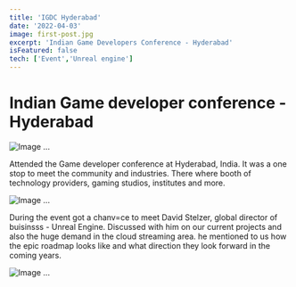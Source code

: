 ```yaml
---
title: 'IGDC Hyderabad'
date: '2022-04-03'
image: first-post.jpg
excerpt: 'Indian Game Developers Conference - Hyderabad'
isFeatured: false
tech: ['Event','Unreal engine']
---
```


# Indian Game developer conference - Hyderabad

![Image ...](/images/posts/IGDC-Hyd-2023/IGDC-hyderabad-2023.jpeg)



Attended the Game developer conference at Hyderabad, India. It was a one stop to meet the community and industries. There where booth of technology providers, gaming studios, institutes and more.

![Image ...](/images/posts/IGDC-Hyd-2023/IGDC-hyderabad-2-2023.jpeg)


During the event got a chanv=ce to meet David Stelzer,  global director of buisinsss - Unreal Engine. Discussed with him on our current projects and also the huge demand in the cloud streaming area. he mentioned to us how the epic roadmap looks like and what direction they look forward in the coming years.

![Image ...](/images/posts/IGDC-Hyd-2023/IGDC-hyderabad-3-2023.jpeg)
